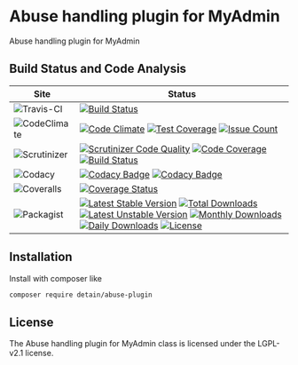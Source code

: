 # Abuse handling plugin for MyAdmin

Abuse handling plugin for MyAdmin

## Build Status and Code Analysis

Site          | Status
--------------|---------------------------
![Travis-CI](http://i.is.cc/storage/GYd75qN.png "Travis-CI")     | [![Build Status](https://travis-ci.org/detain/abuse-plugin.svg?branch=master)](https://travis-ci.org/detain/abuse-plugin)
![CodeClimate](http://i.is.cc/storage/GYlageh.png "CodeClimate")  | [![Code Climate](https://codeclimate.com/github/detain/abuse-plugin/badges/gpa.svg)](https://codeclimate.com/github/detain/abuse-plugin) [![Test Coverage](https://codeclimate.com/github/detain/abuse-plugin/badges/coverage.svg)](https://codeclimate.com/github/detain/abuse-plugin/coverage) [![Issue Count](https://codeclimate.com/github/detain/abuse-plugin/badges/issue_count.svg)](https://codeclimate.com/github/detain/abuse-plugin)
![Scrutinizer](http://i.is.cc/storage/GYeUnux.png "Scrutinizer")   | [![Scrutinizer Code Quality](https://scrutinizer-ci.com/g/myadmin-plugins/abuse-plugin/badges/quality-score.png?b=master)](https://scrutinizer-ci.com/g/myadmin-plugins/abuse-plugin/?branch=master) [![Code Coverage](https://scrutinizer-ci.com/g/myadmin-plugins/abuse-plugin/badges/coverage.png?b=master)](https://scrutinizer-ci.com/g/myadmin-plugins/abuse-plugin/?branch=master) [![Build Status](https://scrutinizer-ci.com/g/myadmin-plugins/abuse-plugin/badges/build.png?b=master)](https://scrutinizer-ci.com/g/myadmin-plugins/abuse-plugin/build-status/master)
![Codacy](http://i.is.cc/storage/GYi66Cx.png "Codacy")        | [![Codacy Badge](https://api.codacy.com/project/badge/Grade/226251fc068f4fd5b4b4ef9a40011d06)](https://www.codacy.com/app/detain/abuse-plugin) [![Codacy Badge](https://api.codacy.com/project/badge/Coverage/25fa74eb74c947bf969602fcfe87e349)](https://www.codacy.com/app/detain/abuse-plugin?utm_source=github.com&utm_medium=referral&utm_content=detain/abuse-plugin&utm_campaign=Badge_Coverage)
![Coveralls](http://i.is.cc/storage/GYjNSim.png "Coveralls")    | [![Coverage Status](https://coveralls.io/repos/github/detain/db_abstraction/badge.svg?branch=master)](https://coveralls.io/github/detain/abuse-plugin?branch=master)
![Packagist](http://i.is.cc/storage/GYacBEX.png "Packagist")     | [![Latest Stable Version](https://poser.pugx.org/detain/abuse-plugin/version)](https://packagist.org/packages/detain/abuse-plugin) [![Total Downloads](https://poser.pugx.org/detain/abuse-plugin/downloads)](https://packagist.org/packages/detain/abuse-plugin) [![Latest Unstable Version](https://poser.pugx.org/detain/abuse-plugin/v/unstable)](//packagist.org/packages/detain/abuse-plugin) [![Monthly Downloads](https://poser.pugx.org/detain/abuse-plugin/d/monthly)](https://packagist.org/packages/detain/abuse-plugin) [![Daily Downloads](https://poser.pugx.org/detain/abuse-plugin/d/daily)](https://packagist.org/packages/detain/abuse-plugin) [![License](https://poser.pugx.org/detain/abuse-plugin/license)](https://packagist.org/packages/detain/abuse-plugin)


## Installation

Install with composer like

```sh
composer require detain/abuse-plugin
```

## License

The Abuse handling plugin for MyAdmin class is licensed under the LGPL-v2.1 license.

